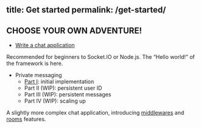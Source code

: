 title: Get started
permalink: /get-started/
---

## CHOOSE YOUR OWN ADVENTURE!

- [Write a chat application](/get-started/chat)

Recommended for beginners to Socket.IO or Node.js. The “Hello world!” of the framework is here.

- Private messaging
  - [Part I](/get-started/private-messaging-part-1/): initial implementation
  - Part II (WIP): persistent user ID
  - Part III (WIP): persistent messages
  - Part IV (WIP): scaling up

A slightly more complex chat application, introducing [middlewares](/docs/v3/middlewares/) and [rooms](/docs/v3/rooms/) features.
